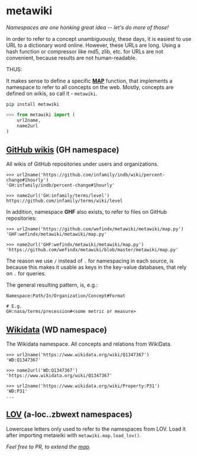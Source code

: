 # metawiki

_Namespaces are one honking great idea -- let's do more of those!_

In order to refer to a concept unambiguously, these days, it is easiest to use URL to a dictionary word online. However, these URLs are long. Using a hash function or compressor like md5, zlib, etc. for URLs are not convenient, because results are not human-readable.

THUS:

It makes sense to define a specific **[MAP](/metawiki/map.py)** function, that implements a namespace to refer to all concepts on the web. Mostly, concepts are defined on wikis, so call it - `metawiki`.

`pip install metawiki`

```python
>>> from metawiki import (
    url2name,
    name2url
)
```

## [GitHub  wikis](https://help.github.com/en/github/building-a-strong-community/about-wikis) (GH namespace)
All wikis of GitHub repositories under users and organizations.

```
>>> url2name('https://github.com/infamily/indb/wiki/percent-change#1hourly')
'GH:infamily/indb/percent-change#1hourly'

>>> name2url('GH:infamily/terms/level')
https://github.com/infamily/terms/wiki/level
```

In addition, namespace **GHF** also exists, to refer to files on GitHub repositories:
```
>>> url2name('https://github.com/wefindx/metawiki/metawiki/map.py')
'GHF:wefindx/metawiki/metawiki/map.py'

>>> name2url('GHF:wefindx/metawiki/metawiki/map.py')
'https://github.com/wefindx/metawiki/blob/master/metawiki/map.py'
```

The reason we use `/` instead of `.` for namespacing in each source, is because this makes it usable as keys in the key-value databases, that rely on `.` for queries.

The general resulting pattern, is, e.g.:

```
Namespace:Path/In/Organization/Concept#Format

# E.g.
GH:nasa/terms/precession#<some metric or measure>
```

## [Wikidata](https://www.wikidata.org/) (WD namespace)

The Wikidata namespace. All concepts and relations from WikiData.
```
>>> url2name('https://www.wikidata.org/wiki/Q1347367')
'WD:Q1347367'

>>> name2url('WD:Q1347367')
'https://www.wikidata.org/wiki/Q1347367'

>>> url2name('https://www.wikidata.org/wiki/Property:P31')
'WD:P31'
...
```

## [LOV](https://lov.linkeddata.es/dataset/lov/vocabs/) (a-loc..zbwext namespaces)

Lowercase letters only used to refer to the namespaces from LOV.
Load it after importing metawiki with `metawiki.map.load_lov()`.


_Feel free to PR, to extend the [map](/metawiki/map.py)._
